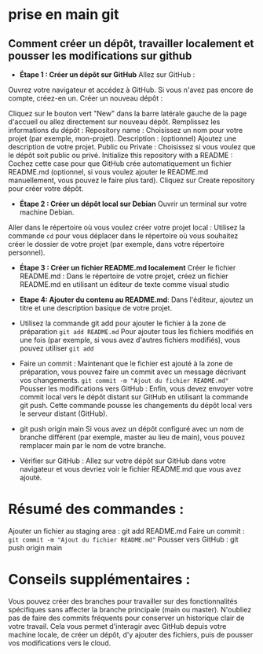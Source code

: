 # prise en main git 
Comment créer un dépôt, travailler localement et pousser les modifications sur github
------------------------

- **Étape 1 : Créer un dépôt sur GitHub**
Allez sur GitHub :

Ouvrez votre navigateur et accédez à GitHub.
Si vous n'avez pas encore de compte, créez-en un.
Créer un nouveau dépôt :

Cliquez sur le bouton vert "New" dans la barre latérale gauche de la page d'accueil ou allez directement sur nouveau dépôt.
Remplissez les informations du dépôt :
Repository name : Choisissez un nom pour votre projet (par exemple, mon-projet).
Description : (optionnel) Ajoutez une description de votre projet.
Public ou Private : Choisissez si vous voulez que le dépôt soit public ou privé.
Initialize this repository with a README : Cochez cette case pour que GitHub crée automatiquement un fichier README.md (optionnel, si vous voulez ajouter le README.md manuellement, vous pouvez le faire plus tard).
Cliquez sur Create repository pour créer votre dépôt.

- **Étape 2 : Créer un dépôt local sur Debian**
Ouvrir un terminal sur votre machine Debian.

Aller dans le répertoire où vous voulez créer votre projet local : Utilisez la commande ``cd`` pour vous déplacer dans le répertoire où vous souhaitez créer le dossier de votre projet (par exemple, dans votre répertoire personnel).


- **Étape 3 : Créer un fichier README.md localement**
Créer le fichier README.md : Dans le répertoire de votre projet, créez un fichier README.md en utilisant un éditeur de texte comme visual studio



- **Etape 4: Ajouter du contenu au README.md**: Dans l'éditeur, ajoutez un titre et une description basique de votre projet. 

- Utilisez la commande git add pour ajouter le fichier à la zone de préparation
``git add README.md``
Pour ajouter tous les fichiers modifiés en une fois (par exemple, si vous avez d'autres fichiers modifiés), vous pouvez utiliser ``git add`` 


- Faire un commit : Maintenant que le fichier est ajouté à la zone de préparation, vous pouvez faire un commit avec un message décrivant vos changements.
``git commit -m "Ajout du fichier README.md"``
Pousser les modifications vers GitHub : Enfin, vous devez envoyer votre commit local vers le dépôt distant sur GitHub en utilisant la commande git push. Cette commande pousse les changements du dépôt local vers le serveur distant (GitHub).


- git push origin main
Si vous avez un dépôt configuré avec un nom de branche différent (par exemple, master au lieu de main), vous pouvez remplacer main par le nom de votre branche.

- Vérifier sur GitHub : Allez sur votre dépôt sur GitHub dans votre navigateur et vous devriez voir le fichier README.md que vous avez ajouté.

# Résumé des commandes :

Ajouter un fichier au staging area :
git add README.md
Faire un commit :
``git commit -m "Ajout du fichier README.md"``
Pousser vers GitHub :
git push origin main

# Conseils supplémentaires :
Vous pouvez créer des branches pour travailler sur des fonctionnalités spécifiques sans affecter la branche principale (main ou master).
N'oubliez pas de faire des commits fréquents pour conserver un historique clair de votre travail.
Cela vous permet d'interagir avec GitHub depuis votre machine locale, de créer un dépôt, d'y ajouter des fichiers, puis de pousser vos modifications vers le cloud.



